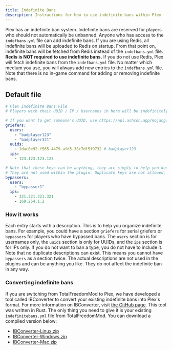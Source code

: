 ```yaml
---
title: Indefinite Bans
description: Instructions for how to use indefinite bans within Plex
---
```


Plex has an indefinite ban system. Indefinite bans are reserved for players who should not
automatically be unbanned. Anyone who has access to the `indefbans.yml` file can add indefinite bans. If you are using
Redis, all indefinite bans will be uploaded to Redis on startup. From that point on, indefinite bans will be fetched
from Redis instead of the `indefbans.yml` file. **Redis is NOT required to use indefinite bans.** If you do not use
Redis, Plex will fetch indefinite bans from the `indefbans.yml` file. No matter which medium you use, you will always
add new entries to the `indefbans.yml` file. Note that there is no in-game command for adding or removing indefinite
bans.

## Default file

```yaml title="/plugins/Plex/indefbans.yml"
# Plex Indefinite Bans File
# Players with their UUID / IP / Usernames in here will be indefinitely banned until removed

# If you want to get someone's UUID, use https://api.ashcon.app/mojang/v2/user/<username>
griefers:
  users:
    - "badplayer123"
    - "badplayer321"
  uuids:
    - 1dac0e92-f565-4479-afd5-38c7df5f9732 # badplayer123
  ips:
    - 123.123.123.123

# Note that these keys can be anything, they are simply to help you keep things organized.
# They are not used within the plugin. Duplicate keys are not allowed, and will not work.
bypassers:
  users:
    - "bypasser1"
  ips:
    - 321.321.321.321
    - 169.254.1.2
```

### How it works

Each entry starts with a description. This is to help you organize indefinite bans. For example, you could have a
section `griefers` for serial griefers or `bypassers` for players who have bypassed bans. The `users` section is for
usernames only, the `uuids` section is only for UUIDs, and the `ips` section is for IPs only. If you do not want to ban
a type, you do not have to include it. Note that no duplicate descriptions can exist. This means you cannot have
`bypassers` as a section twice. The actual descriptions are not used in the plugins and can be anything you like. They
do not affect the indefinite ban in any way.

### Converting indefinite bans

If you are switching from TotalFreedomMod to Plex, we have developed a tool called IBConverter to convert your existing
indefinite bans into Plex's format. For more information on IBConverter,
visit [the GitHub page](https://github.com/plexusorg/IBConverter). This tool was written in Rust. The only thing
you need to give it is your existing `indefinitebans.yml` file from TotalFreedomMod. You can download a compiled version
below:

- [IBConverter-Linux.zip](/IBConverter-Linux.zip)
- [IBConverter-Windows.zip](/IBConverter-Windows.zip)
- [IBConverter-Mac.zip](IBConverter-Mac.zip)
